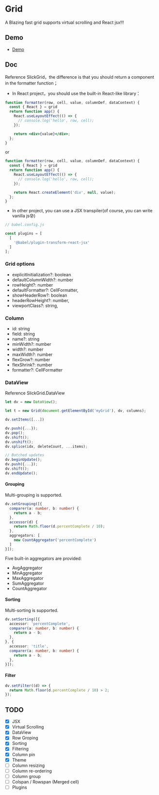 # Grid

A Blazing fast grid supports virtual scrolling and React jsx!!!

## Demo
- [Demo](https://waisiukei.github.io/grid/)

## Doc
Reference SlickGrid，the difference is that you should return a component in the formatter function；
- In React project，you should use the built-in React-like library：

```jsx
function formatter(row, cell, value, columnDef, dataContext) {
  const { React } = grid
  return function app() {
    React.useLayoutEffect(() => {
      // console.log('hello', row, cell);
    });

    return <div>{value}</div>;
  };
}
```

or

```js
function formatter(row, cell, value, columnDef, dataContext) {
  const { React } = grid
  return function app() {
    React.useLayoutEffect(() => {
      // console.log('hello', row, cell);
    });

    return React.createElement('div', null, value);
  };
}
```

- In other project, you can use a JSX transpiler(of course, you can write vanilla js😰)

```js
// babel.config.js

const plugins = [
  [
    '@babel/plugin-transform-react-jsx'
  ]
];

```

### Grid options

- explicitInitialization?: boolean
- defaultColumnWidth?: number
- rowHeight?: number
- defaultFormatter?: CellFormatter,
- showHeaderRow?: boolean
- headerRowHeight?: number,
- viewportClass?: string,

### Column

- id: string
- field: string
- name?: string
- minWidth?: number
- width?: number
- maxWidth?: number
- flexGrow?: number
- flexShrink?: number
- formatter?: CellFormatter


### DataView

Reference SlickGrid.DataView

```Typescript
let dv = new DataView();

let t = new Grid(document.getElementById('myGrid'), dv, columns);

dv.setItems([...])

dv.push({...});
dv.pop();
dv.shift();
dv.unshift();
dv.splice(idx, deleteCount, ...items);

// Batched updates
dv.beginUpdate();
dv.push({...});
dv.shift();
dv.endUpdate();

```

#### Grouping

Multi-grouping is supported.

```Typescript
dv.setGrouping([{
  comparer(a: number, b: number) {
    return a - b;
  },
  accessor(d) {
    return Math.floor(d.percentComplete / 10);
  },
  aggregators: [
    new CountAggregator('percentComplete')
  ]
}]);
```

Five built-in aggregators are provided:

- AvgAggregator
- MinAggregator
- MaxAggregator
- SumAggregator
- CountAggregator

#### Sorting
Multi-sorting is supported.
```Typescript
dv.setSorting([{
  accessor: 'percentComplete',
  comparer(a: number, b: number) {
    return a - b;
  },
}, {
  accessor: 'title',
  comparer(a: number, b: number) {
    return a - b;
  },
}]);
```

#### Filter
```Typescript
dv.setFilter((d) => {
  return Math.floor(d.percentComplete / 10) > 2;
});
```

## TODO
- [x] JSX
- [x] Virtual Scrolling
- [x] DataView
- [x] Row Groping
- [x] Sorting
- [x] Filtering
- [x] Column pin
- [x] Theme
- [ ] Column resizing
- [ ] Column re-ordering
- [ ] Column group
- [ ] Colspan / Rowspan (Merged cell)
- [ ] Plugins
